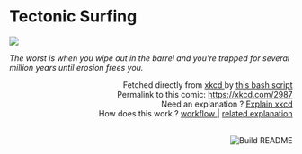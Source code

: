 # <b>Tectonic Surfing</b>

[![](https://imgs.xkcd.com/comics/tectonic_surfing.png)](https://xkcd.com/2987)

<i>The worst is when you wipe out in the barrel and you&#39;re trapped for several million years until erosion frees you.</i>

<div align="right">
  Fetched directly from
  <a href="https://xkcd.com">
    xkcd
  </a>
  by
  <a href="https://github.com/Vanille-N/Vanille-N/blob/master/fetch">
    this bash script
  </a>
</div>
<div align="right">
  Permalink to this comic:
  <a href="https://xkcd.com/2987">
    https://xkcd.com/2987
  </a>
</div>
<div align="right">
  Need an explanation ?
  <a href="https://www.explainxkcd.com/wiki/index.php/2987">
    Explain xkcd
  </a>
</div>
<div align="right">
  How does this work ?
  <a href="https://github.com/Vanille-N/Vanille-N/blob/master/.github/workflows/build.yml">
    workflow
  </a>
  |
  <a href="https://simonwillison.net/2020/Jul/10/self-updating-profile-readme/">
    related explanation
  </a>
</div><br>

<a href="https://github.com/Vanille-N/Vanille-N/actions"><img src="https://github.com/Vanille-N/Vanille-N/workflows/Build%20README/badge.svg" align="right" alt="Build README"></a>
